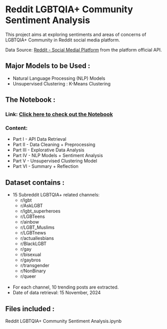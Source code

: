 # Reddit LGBTQIA+ Community Sentiment Analysis

This project aims at exploring sentiments  and areas of concerns of LGBTQIA+ Community in Reddit social media platform. 

Data Source: [Reddit - Social Medial Platform](https://www.reddit.com/) from the platform official API.

## Major Models to be Used :
- Natural Language Processing (NLP) Models
- Unsupervised Clustering : K-Means Clustering

## The Notebook :
### Link: [Click here to check out the Notebook](https://github.com/Yuen-Ling-Wong/Reddit-LGBTQIA-Community-Sentiment-Analysis/blob/main/Reddit%20LGBTQIA%2B%20Community%20Sentiment%20Analysis.ipynb)
### Content:
- Part I - API Data Retrieval
- Part II - Data Cleaning + Preprocessing
- Part III - Explorative Data Analysis
- Part IV - NLP Models + Sentiment Analysis
- Part V - Unsupervised Clustering Model
- Part VI - Summary + Reflection

## Dataset contains  :
- 15 Subreddit LGBTQIA+ related channels:
    - r/lgbt
    - r/AskLGBT
    - r/lgbt_superheroes
    - r/LGBTeens
    - r/ainbow
    - r/LGBT_Muslims
    - r/LGBTnews
    - r/actuallesbians
    - r/BlackLGBT
    - r/gay
    - r/bisexual
    - r/gaybros
    - r/transgender
    - r/NonBinary
    - r/queer
<br></br>
- For each channel, 10 trending posts are extracted.
- Date of data retrieval: 15 November, 2024

## Files included :
Reddit LGBTQIA+ Community Sentiment Analysis.ipynb

<br></br>
